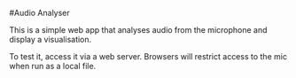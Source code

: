 #Audio Analyser

This is a simple web app that analyses audio from the microphone and display a visualisation.

To test it, access it via a web server. Browsers will restrict access to the mic when run as a local file.
